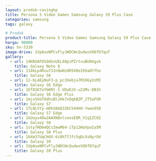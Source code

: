```yaml
---
layout: produk-casinghp
title: Persona 5 Video Games Samsung Galaxy S9 Plus Case
categories: samsung
tags: galaxy

# Produk
product-title: Persona 5 Video Games Samsung Galaxy S9 Plus Case
harga: 90000
sku: hn-5330
image-drive: 1VpAxoNPCvFlyJWDCWcQudwxVO6fD7quT
gallery:
  - url: 14KRUAFOSOdUvUEL40pzPZrtvuBUHXgvk
    title: Galaxy Note 8
  - url: 114kLp4Ruu73JnOwHzOR5X0eI69aDYfho
    title: Galaxy S6
  - url: 12-bLAEyNuF3-p_pc3Xebjo7RS9GyXzMI
    title: Galaxy S6 Edge
  - url: 1Ef81KToYbKRt-I-VDaE2X-u22Mv-DB1h
    title: Galaxy S6 Edge Plus
  - url: 1mjxSkU78dhsBlzHk7xOqkBZP_2T5aFUR
    title: Galaxy S7
  - url: 1TLQLVty-mDkG8mQ33bCV44Hd-Ywwo9S8
    title: Galaxy S7 Edge
  - url: 1kUuyx48w2AAXN8nlcoesE8R_V1qIZC02
    title: Galaxy S8
  - url: 1sty7HDm4QCsImwM64-iTp12WaVpoIa5M
    title: Galaxy S8 Plus
  - url: 1bXm37UqCH4X-6i0hTfJfc5qDcXsNyrOd
    title: Galaxy S9
  - url: 1VpAxoNPCvFlyJWDCWcQudwxVO6fD7quT
    title: Galaxy S9 Plus
---
```

